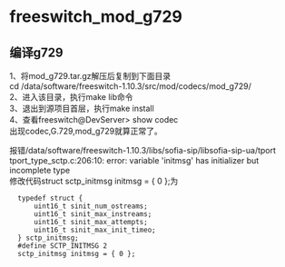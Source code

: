 # freeswitch_mod_g729
## 编译g729
1、将mod_g729.tar.gz解压后复制到下面目录  
cd /data/software/freeswitch-1.10.3/src/mod/codecs/mod_g729/  
2、进入该目录，执行make lib命令  
3、退出到源项目首层，执行make install  
4、查看freeswitch@DevServer> show codec  
出现codec,G.729,mod_g729就算正常了。  
  
  
报错/data/software/freeswitch-1.10.3/libs/sofia-sip/libsofia-sip-ua/tport  
tport_type_sctp.c:206:10: error: variable 'initmsg' has initializer but incomplete type  
修改代码struct sctp_initmsg initmsg = { 0 };为  
```
  typedef struct {
      uint16_t sinit_num_ostreams;
      uint16_t sinit_max_instreams;
      uint16_t sinit_max_attempts;
      uint16_t sinit_max_init_timeo;
  } sctp_initmsg;
  #define SCTP_INITMSG 2
  sctp_initmsg initmsg = { 0 };
```
